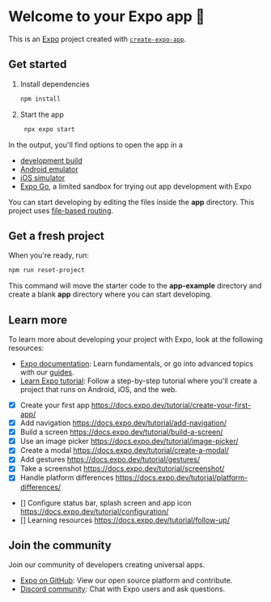# Welcome to your Expo app 👋

This is an [Expo](https://expo.dev) project created with [`create-expo-app`](https://www.npmjs.com/package/create-expo-app).

## Get started

1. Install dependencies

   ```bash
   npm install
   ```

2. Start the app

   ```bash
    npx expo start
   ```

In the output, you'll find options to open the app in a

- [development build](https://docs.expo.dev/develop/development-builds/introduction/)
- [Android emulator](https://docs.expo.dev/workflow/android-studio-emulator/)
- [iOS simulator](https://docs.expo.dev/workflow/ios-simulator/)
- [Expo Go](https://expo.dev/go), a limited sandbox for trying out app development with Expo

You can start developing by editing the files inside the **app** directory. This project uses [file-based routing](https://docs.expo.dev/router/introduction).

## Get a fresh project

When you're ready, run:

```bash
npm run reset-project
```

This command will move the starter code to the **app-example** directory and create a blank **app** directory where you can start developing.

## Learn more

To learn more about developing your project with Expo, look at the following resources:

- [Expo documentation](https://docs.expo.dev/): Learn fundamentals, or go into advanced topics with our [guides](https://docs.expo.dev/guides).
- [Learn Expo tutorial](https://docs.expo.dev/tutorial/introduction/): Follow a step-by-step tutorial where you'll create a project that runs on Android, iOS, and the web.

- [X] Create your first app https://docs.expo.dev/tutorial/create-your-first-app/
- [X] Add navigation https://docs.expo.dev/tutorial/add-navigation/
- [X] Build a screen https://docs.expo.dev/tutorial/build-a-screen/
- [X] Use an image picker https://docs.expo.dev/tutorial/image-picker/
- [X] Create a modal https://docs.expo.dev/tutorial/create-a-modal/
- [X] Add gestures https://docs.expo.dev/tutorial/gestures/
- [X] Take a screenshot https://docs.expo.dev/tutorial/screenshot/
- [X] Handle platform differences https://docs.expo.dev/tutorial/platform-differences/
- [] Configure status bar, splash screen and app icon https://docs.expo.dev/tutorial/configuration/
- [] Learning resources https://docs.expo.dev/tutorial/follow-up/

## Join the community

Join our community of developers creating universal apps.

- [Expo on GitHub](https://github.com/expo/expo): View our open source platform and contribute.
- [Discord community](https://chat.expo.dev): Chat with Expo users and ask questions.
